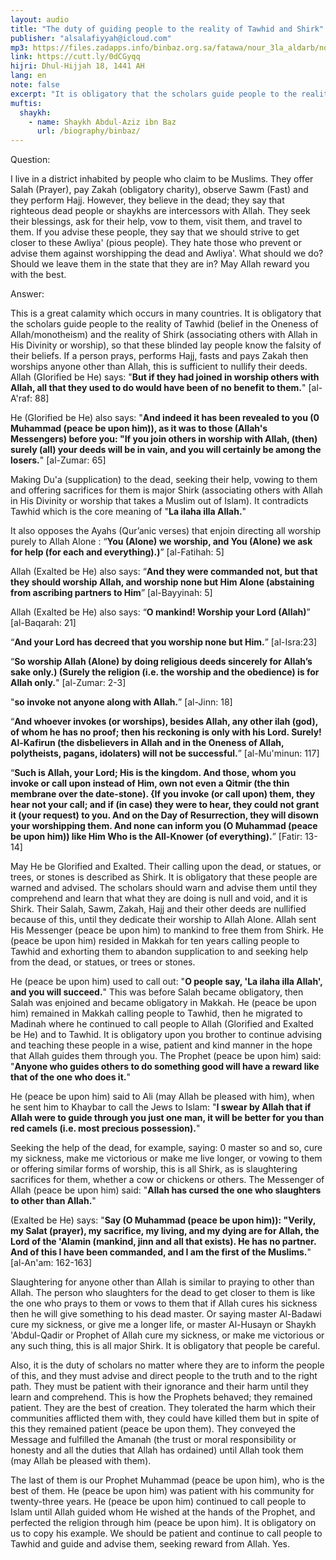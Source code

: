 ```yaml
---
layout: audio
title: "The duty of guiding people to the reality of Tawhid and Shirk"
publisher: "alsalafiyyah@icloud.com"
mp3: https://files.zadapps.info/binbaz.org.sa/fatawa/nour_3la_aldarb/nour_412/41211.mp3
link: https://cutt.ly/0dCGyqq
hijri: Dhul-Hijjah 18, 1441 AH
lang: en
note: false
excerpt: "It is obligatory that the scholars guide people to the reality of Tawhid (belief in the Oneness of Allah/monotheism) and the reality of Shirk (associating others with Allah in His Divinity or worship), so that these blinded lay people know the falsity of their beliefs."
muftis:
  shaykh: 
    - name: Shaykh Abdul-Aziz ibn Baz
      url: /biography/binbaz/
---
```


Question:

I live in a district inhabited by people who claim to be Muslims. They offer Salah (Prayer), pay Zakah (obligatory charity), observe Sawm (Fast) and they perform Hajj. However, they believe in the dead; they say that righteous dead people or shaykhs are intercessors with Allah. They seek their blessings, ask for their help, vow to them, visit them, and travel to them. If you advise these people, they say that we should strive to get closer to these Awliya' (pious people). They hate those who prevent or advise them against worshipping the dead and Awliya'. What should we do? Should we leave them in the state that they are in? May Allah reward you with the best. 

Answer:

This is a great calamity which occurs in many countries. It is obligatory that the scholars guide people to the reality of Tawhid (belief in the Oneness of Allah/monotheism) and the reality of Shirk (associating others with Allah in His Divinity or worship), so that these blinded lay people know the falsity of their beliefs. If a person prays, performs Hajj, fasts and pays Zakah then worships anyone other than Allah, this is sufficient to nullify their deeds. Allah (Glorified be He) says: "**But if they had joined in worship others with Allah, all that they used to do would have been of no benefit to them.**" [al-A'raf: 88]

He (Glorified be He) also says: "**And indeed it has been revealed to you (0 Muhammad (peace be upon him)), as it was to those (Allah's Messengers) before you: "If you join others in worship with Allah, (then) surely (all) your deeds will be in vain, and you will certainly be among the losers.**" [al-Zumar: 65]

Making Du'a (supplication) to the dead, seeking their help, vowing to them and offering sacrifices for them is major Shirk (associating others with Allah in His Divinity or worship that takes a Muslim out of Islam). It contradicts Tawhid which is the core meaning of "**La ilaha illa Allah.**" 

It also opposes the Ayahs (Qur’anic verses) that enjoin directing all worship purely to Allah Alone : “**You (Alone) we worship, and You (Alone) we ask for help (for each and everything).)**” [al-Fatihah: 5]

Allah (Exalted be He) also says: “**And they were commanded not, but that they should worship Allah, and worship none but Him Alone (abstaining from ascribing partners to Him**” [al-Bayyinah: 5]

Allah (Exalted be He) also says: “**O mankind! Worship your Lord (Allah)**” [al-Baqarah: 21]

“**And your Lord has decreed that you worship none but Him.**” [al-Isra:23]

“**So worship Allah (Alone) by doing religious deeds sincerely for Allah’s sake only.) (Surely the religion (i.e. the worship and the obedience) is for Allah only.**" [al-Zumar: 2-3]

"**so invoke not anyone along with Allah.**” [al-Jinn: 18]

“**And whoever invokes (or worships), besides Allah, any other ilah (god), of whom he has no proof; then his reckoning is only with his Lord. Surely! Al-Kafirun (the disbelievers in Allah and in the Oneness of Allah, polytheists, pagans, idolaters) will not be successful.**” [al-Mu'minun: 117]

“**Such is Allah, your Lord; His is the kingdom. And those, whom you invoke or call upon instead of Him, own not even a Qitmir (the thin membrane over the date-stone). {If you invoke (or call upon) them, they hear not your call; and if (in case) they were to hear, they could not grant it (your request) to you. And on the Day of Resurrection, they will disown your worshipping them. And none can inform you (O Muhammad (peace be upon him)) like Him Who is the All-Knower (of everything).**” [Fatir: 13-14]

May He be Glorified and Exalted. Their calling upon the dead, or statues, or trees, or stones is described as Shirk. It is obligatory that these people are warned and advised. The scholars should warn and advise them until they comprehend and learn that what they are doing is null and void, and it is Shirk. Their Salah, Sawm, Zakah, Hajj and their other deeds are nullified because of this, until they dedicate their worship to Allah Alone. Allah sent His Messenger (peace be upon him) to mankind to free them from Shirk. He (peace be upon him) resided in Makkah for ten years calling people to Tawhid and exhorting them to abandon supplication to and seeking help from the dead, or statues, or trees or stones. 

He (peace be upon him) used to call out: "**O people say, 'La ilaha illa Allah', and you will succeed.**" This was before Salah became obligatory, then Salah was enjoined and became obligatory in Makkah. He (peace be upon him) remained in Makkah calling people to Tawhid, then he migrated to Madinah where he continued to call people to Allah (Glorified and Exalted be He) and to Tawhid. It is obligatory upon you brother to continue advising and teaching these people in a wise, patient and kind manner in the hope that Allah guides them through you. The Prophet (peace be upon him) said: "**Anyone who guides others to do something good will have a reward like that of the one who does it.**"

He (peace be upon him) said to Ali (may Allah be pleased with him), when he sent him to Khaybar to call the Jews to Islam: "**I swear by Allah that if Allah were to guide through you just one man, it will be better for you than red camels (i.e. most precious possession).**"

Seeking the help of the dead, for example, saying: 0 master so and so, cure my sickness, make me victorious or make me live longer, or vowing to them or offering similar forms of worship, this is all Shirk, as is slaughtering sacrifices for them, whether a cow or chickens or others. The Messenger of Allah (peace be upon him) said: "**Allah has cursed the one who slaughters to other than Allah.**"

(Exalted be He) says: "**Say (O Muhammad (peace be upon him)): "Verily, my Salat (prayer), my sacrifice, my living, and my dying are for Allah, the Lord of the 'Alamin (mankind, jinn and all that exists). He has no partner. And of this I have been commanded, and I am the first of the Muslims.**" [al-An'am: 162-163] 

Slaughtering for anyone other than Allah is similar to praying to other than Allah. The person who slaughters for the dead to get closer to them is like the one who prays to them or vows to them that if Allah cures his sickness then he will give something to his dead master. Or saying master Al-Badawi cure my sickness, or give me a longer life, or master Al-Husayn or Shaykh 'Abdul-Qadir or Prophet of Allah cure my sickness, or make me victorious or any such thing, this is all major Shirk. It is obligatory that people be careful. 

Also, it is the duty of scholars no matter where they are to inform the people of this, and they must advise and direct people to the truth and to the right path. They must be patient with their ignorance and their harm until they learn and comprehend. This is how the Prophets behaved; they remained patient. They are the best of creation. They tolerated the harm which their communities afflicted them with, they could have killed them but in spite of this they remained patient (peace be upon them). They conveyed the Message and fulfilled the Amanah (the trust or moral responsibility or honesty and all the duties that Allah has ordained) until Allah took them (may Allah be pleased with them). 

The last of them is our Prophet Muhammad (peace be upon him), who is the best of them. He (peace be upon him) was patient with his community for twenty-three years. He (peace be upon him) continued to call people to Islam until Allah guided whom He wished at the hands of the Prophet, and perfected the religion through him (peace be upon him). It is obligatory on us to copy his example. We should be patient and continue to call people to Tawhid and guide and advise them, seeking reward from Allah. Yes.
